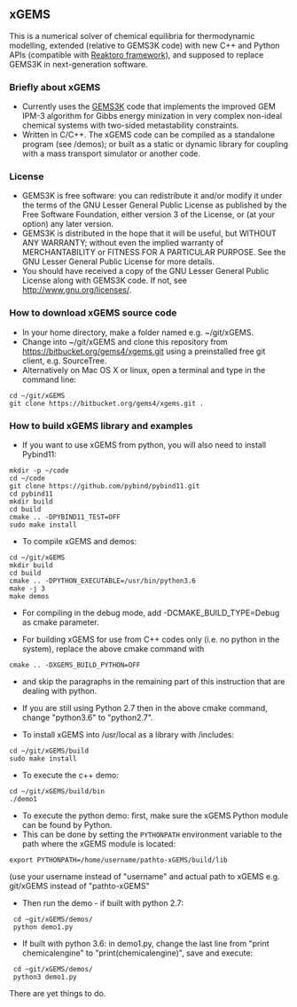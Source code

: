 
## xGEMS 

This is a numerical solver of chemical equilibria for thermodynamic modelling, extended (relative to GEMS3K code) with new C++ and Python APIs (compatible with [Reaktoro framework](http://reaktoro.org)), and supposed to replace GEMS3K in next-generation software.  

### Briefly about xGEMS

* Currently uses the [GEMS3K](https://bitbucket.org/gems4/gems3k) code that implements the improved GEM IPM-3 algorithm for Gibbs energy minization in very complex non-ideal chemical systems with two-sided metastability constraints.
* Written in C/C++. The xGEMS code can be compiled as a standalone program (see /demos); or built as a static or dynamic library for coupling with a mass transport simulator or another code.

### License
* GEMS3K is free software: you can redistribute it and/or modify it under the terms of the GNU Lesser General Public License as published by the Free Software Foundation, either version 3 of the License, or (at your option) any later version.
* GEMS3K is distributed in the hope that it will be useful, but WITHOUT ANY WARRANTY; without even the implied warranty of MERCHANTABILITY or FITNESS FOR A PARTICULAR PURPOSE. See the GNU Lesser General Public License for more details.
* You should have received a copy of the GNU Lesser General Public License along with GEMS3K code. If not, see http://www.gnu.org/licenses/. 

### How to download xGEMS source code

* In your home directory, make a folder named e.g. ~/git/xGEMS.
* Change into ~/git/xGEMS and clone this repository from https://bitbucket.org/gems4/xgems.git using a preinstalled free git client, e.g. SourceTree. 
* Alternatively on Mac OS X or linux, open a terminal and type in the command line:
~~~
cd ~/git/xGEMS
git clone https://bitbucket.org/gems4/xgems.git .
~~~

### How to build xGEMS library and examples

* If you want to use xGEMS from python, you will also need to install Pybind11:
~~~
mkdir -p ~/code
cd ~/code
git clone https://github.com/pybind/pybind11.git
cd pybind11
mkdir build
cd build
cmake .. -DPYBIND11_TEST=OFF
sudo make install
~~~

* To compile xGEMS and demos:
~~~
cd ~/git/xGEMS
mkdir build
cd build
cmake .. -DPYTHON_EXECUTABLE=/usr/bin/python3.6
make -j 3
make demos
~~~

* For compiling in the debug mode, add -DCMAKE_BUILD_TYPE=Debug as cmake parameter.

* For building xGEMS for use from C++ codes only (i.e. no python in the system), replace the above cmake command with
~~~
cmake .. -DXGEMS_BUILD_PYTHON=OFF
~~~

* and skip the paragraphs in the remaining part of this instruction that are dealing with python. 

* If you are still using Python 2.7 then in the above cmake command, change "python3.6" to "python2.7". 

* To install xGEMS into /usr/local as a library with /includes:
~~~
cd ~/git/xGEMS/build
sudo make install 
~~~

* To execute the c++ demo:
~~~
cd ~/git/xGEMS/build/bin
./demo1
~~~

* To execute the python demo: first, make sure the xGEMS Python module can be found by Python. 
* This can be done by setting the `PYTHONPATH` environment variable to the path where the xGEMS module is located:
~~~
export PYTHONPATH=/home/username/pathto-xGEMS/build/lib
~~~

(use your username instead of "username" and actual path to xGEMS e.g. git/xGEMS instead of "pathto-xGEMS"   

* Then run the demo - if built with python 2.7:
~~~
 cd ~git/xGEMS/demos/
 python demo1.py
~~~

* If built with python 3.6: in demo1.py, change the last line from "print chemicalengine" to "print(chemicalengine)", save and execute:
~~~
 cd ~git/xGEMS/demos/
 python3 demo1.py
~~~

There are yet things to do.
